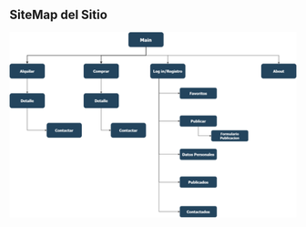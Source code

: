 ## SiteMap del Sitio

<img src="https://github.com/dbm349/TPFinal-WEB/blob/master/Entrega1/SiteMap/SiteMap.png" width="800">
